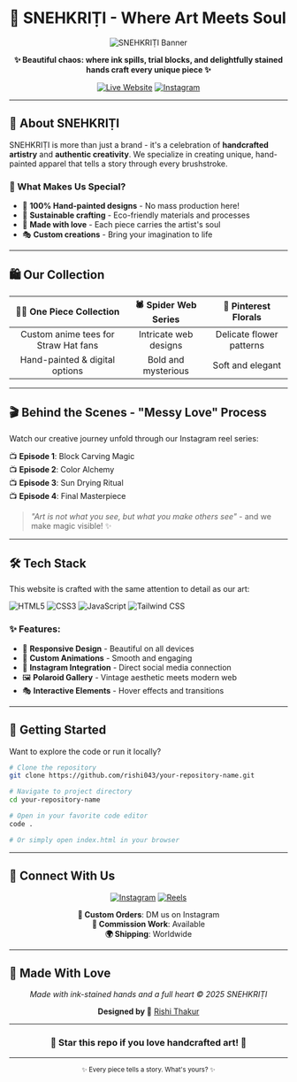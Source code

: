 # 🎨 SNEHKRIṬI - Where Art Meets Soul

<div align="center">

![SNEHKRIṬI Banner](https://img.shields.io/badge/SNEHKRIṬI-Handcrafted%20with%20Love-d4a373?style=for-the-badge&logo=art&logoColor=white)

**✨ Beautiful chaos: where ink spills, trial blocks, and delightfully stained hands craft every unique piece ✨**

[![Live Website](https://img.shields.io/badge/🌐%20Live%20Website-Visit%20Now-success?style=for-the-badge)](https://rishi043.github.io/your-repository-name/)
[![Instagram](https://img.shields.io/badge/📸%20Instagram-Follow%20Us-E4405F?style=for-the-badge&logo=instagram&logoColor=white)](https://www.instagram.com/snehkriti.in/)

</div>

---

## 🌟 About SNEHKRIṬI

SNEHKRIṬI is more than just a brand - it's a celebration of **handcrafted artistry** and **authentic creativity**. We specialize in creating unique, hand-painted apparel that tells a story through every brushstroke.

### 💫 What Makes Us Special?
- 🎨 **100% Hand-painted designs** - No mass production here!
- 🌿 **Sustainable crafting** - Eco-friendly materials and processes
- 💝 **Made with love** - Each piece carries the artist's soul
- 🎭 **Custom creations** - Bring your imagination to life

---

## 🛍️ Our Collection

<div align="center">

| 🏴‍☠️ **One Piece Collection** | 🕷️ **Spider Web Series** | 🌸 **Pinterest Florals** |
|:---:|:---:|:---:|
| Custom anime tees for Straw Hat fans | Intricate web designs | Delicate flower patterns |
| Hand-painted & digital options | Bold and mysterious | Soft and elegant |

</div>

---

## 🎬 Behind the Scenes - "Messy Love" Process

Watch our creative journey unfold through our Instagram reel series:

📺 **Episode 1**: Block Carving Magic  
📺 **Episode 2**: Color Alchemy  
📺 **Episode 3**: Sun Drying Ritual  
📺 **Episode 4**: Final Masterpiece  

> *"Art is not what you see, but what you make others see"* - and we make magic visible! ✨

---

## 🛠️ Tech Stack

This website is crafted with the same attention to detail as our art:

![HTML5](https://img.shields.io/badge/HTML5-E34F26?style=flat-square&logo=html5&logoColor=white)
![CSS3](https://img.shields.io/badge/CSS3-1572B6?style=flat-square&logo=css3&logoColor=white)
![JavaScript](https://img.shields.io/badge/JavaScript-F7DF1E?style=flat-square&logo=javascript&logoColor=black)
![Tailwind CSS](https://img.shields.io/badge/Tailwind_CSS-38B2AC?style=flat-square&logo=tailwind-css&logoColor=white)

### ✨ Features:
- 📱 **Responsive Design** - Beautiful on all devices
- 🎨 **Custom Animations** - Smooth and engaging
- 📸 **Instagram Integration** - Direct social media connection
- 🖼️ **Polaroid Gallery** - Vintage aesthetic meets modern web
- 🎭 **Interactive Elements** - Hover effects and transitions

---

## 🚀 Getting Started

Want to explore the code or run it locally?

```bash
# Clone the repository
git clone https://github.com/rishi043/your-repository-name.git

# Navigate to project directory
cd your-repository-name

# Open in your favorite code editor
code .

# Or simply open index.html in your browser
```

---

## 📱 Connect With Us

<div align="center">

[![Instagram](https://img.shields.io/badge/Instagram-Follow%20@snehkriti.in-E4405F?style=for-the-badge&logo=instagram)](https://www.instagram.com/snehkriti.in/)
[![Reels](https://img.shields.io/badge/Instagram-Watch%20Our%20Process-FF69B4?style=for-the-badge&logo=instagram)](https://www.instagram.com/snehkriti.in/reels/)

**📧 Custom Orders**: DM us on Instagram  
**🎨 Commission Work**: Available  
**🌍 Shipping**: Worldwide  

</div>

---

## 💝 Made With Love

<div align="center">

*Made with ink-stained hands and a full heart © 2025 SNEHKRIṬI*

**Designed by 💜** [Rishi Thakur](https://www.instagram.com/__xxrishuuu/)

---

### 🌟 Star this repo if you love handcrafted art! 🌟

</div>

---

<div align="center">
<sub>✨ Every piece tells a story. What's yours? ✨</sub>
</div>
